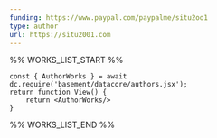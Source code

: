 ```yaml
---
funding: https://www.paypal.com/paypalme/situ2oo1
type: author
url: https://situ2001.com
---
```



%% WORKS_LIST_START %%

```datacorejsx
const { AuthorWorks } = await dc.require('basement/datacore/authors.jsx');
return function View() {
    return <AuthorWorks/>
}
```
%% WORKS_LIST_END %%
